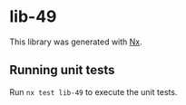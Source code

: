 # lib-49

This library was generated with [Nx](https://nx.dev).

## Running unit tests

Run `nx test lib-49` to execute the unit tests.
